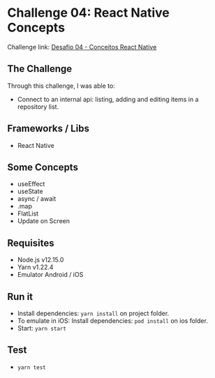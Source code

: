 # **Challenge 04: React Native Concepts**

Challenge link: [Desafio 04 - Conceitos React Native](https://github.com/Rocketseat/bootcamp-gostack-desafios/tree/master/desafio-conceitos-react-native)

## The Challenge
Through this challenge, I was able to:

- Connect to an internal api: listing, adding and editing items in a repository list.

## Frameworks / Libs
- React Native

## Some Concepts
- useEffect
- useState
- async / await
- .map
- FlatList
- Update on Screen

## Requisites
- Node.js v12.15.0
- Yarn v1.22.4
- Emulator Android / iOS

## Run it
- Install dependencies: ```yarn install``` on project folder.
- To emulate in iOS: Install dependencies: ```pod install``` on ios folder.
- Start: ```yarn start```

## Test
- ```yarn test```
